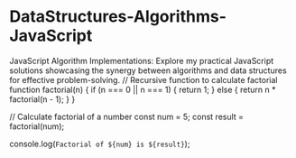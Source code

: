 # DataStructures-Algorithms-JavaScript
JavaScript Algorithm Implementations: Explore my practical JavaScript solutions showcasing the synergy between algorithms and data structures for effective problem-solving.
// Recursive function to calculate factorial
function factorial(n) {
  if (n === 0 || n === 1) {
    return 1;
  } else {
    return n * factorial(n - 1);
  }
}

// Calculate factorial of a number
const num = 5;
const result = factorial(num);

console.log(`Factorial of ${num} is ${result}`);
